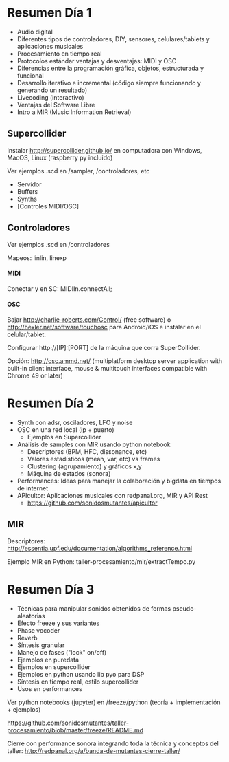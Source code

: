 # Resumen Día 1
* Audio digital
* Diferentes tipos de controladores, DIY, sensores, celulares/tablets y aplicaciones musicales
* Procesamiento en tiempo real
* Protocolos estándar ventajas y desventajas: MIDI y OSC
* Diferencias entre la programación gráfica, objetos, estructurada y funcional
* Desarrollo iterativo e incremental (código siempre funcionando y generando un resultado)
* Livecoding (interactivo)
* Ventajas del Software Libre
* Intro a MIR (Music Information Retrieval)

## Supercollider

Instalar http://supercollider.github.io/ en computadora con Windows, MacOS, Linux (raspberry py incluido)

Ver ejemplos .scd en /sampler, /controladores, etc

* Servidor
* Buffers
* Synths
* [Controles MIDI/OSC]

## Controladores

Ver ejemplos .scd en /controladores

Mapeos: linlin, linexp

#### MIDI

Conectar y en SC: MIDIIn.connectAll;

#### OSC

Bajar http://charlie-roberts.com/Control/ (free software) o http://hexler.net/software/touchosc para Android/iOS e instalar en el celular/tablet. 

Configurar http://[IP]:[PORT] de la máquina que corra SuperCollider.

Opción: http://osc.ammd.net/ (multiplatform desktop server application with built-in client interface, mouse & multitouch interfaces compatible with Chrome 49 or later)


# Resumen Día 2

* Synth con adsr, osciladores, LFO y noise
* OSC en una red local (ip + puerto)
  * Ejemplos en Supercollider
* Análisis de samples con MIR usando python notebook
  * Descriptores (BPM, HFC, dissonance, etc)
  * Valores estadísticos (mean, var, etc) vs frames
  * Clustering (agrupamiento) y gráficos x,y
  * Máquina de estados (sonora)
* Performances: Ideas para manejar la colaboración y bigdata en tiempos de internet
* APIcultor: Aplicaciones musicales con redpanal.org, MIR y API Rest
    * https://github.com/sonidosmutantes/apicultor

## MIR

Descriptores: http://essentia.upf.edu/documentation/algorithms_reference.html

Ejemplo MIR en Python: taller-procesamiento/mir/extractTempo.py

# Resumen Día 3

* Técnicas para manipular sonidos obtenidos de formas pseudo-aleatorias
* Efecto freeze y sus variantes
 * Phase vocoder
 * Reverb
 * Síntesis granular
* Manejo de fases ("lock" on/off) 
* Ejemplos en puredata
* Ejemplos en supercollider
* Ejemplos en python usando lib pyo para DSP
 * Síntesis en tiempo real, estilo supercollider
* Usos en performances

Ver python notebooks (jupyter) en /freeze/python (teoría + implementación + ejemplos)

https://github.com/sonidosmutantes/taller-procesamiento/blob/master/freeze/README.md


Cierre con performance sonora integrando toda la técnica y conceptos del taller: http://redpanal.org/a/banda-de-mutantes-cierre-taller/
